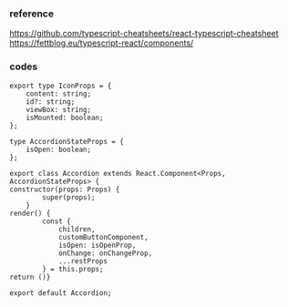 ### reference
https://github.com/typescript-cheatsheets/react-typescript-cheatsheet
https://fettblog.eu/typescript-react/components/


### codes

```
export type IconProps = {
	content: string;
	id?: string;
	viewBox: string;
	isMounted: boolean;
};
```
```
type AccordionStateProps = {
	isOpen: boolean;
};
```
```
export class Accordion extends React.Component<Props, AccordionStateProps> {
constructor(props: Props) {
		super(props);
	}
render() {
		const {
			children,
			customButtonComponent,
			isOpen: isOpenProp,
			onChange: onChangeProp,
			...restProps
		} = this.props;
return ()}

export default Accordion;
```
